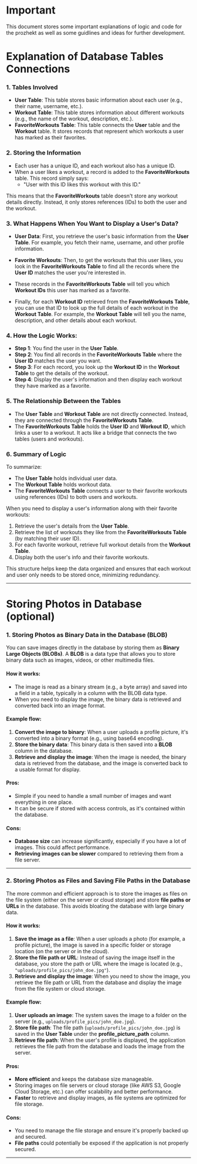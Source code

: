 # Important

This document stores some important explanations of logic and code for the prozhekt as well as some guidlines and ideas for further development.

# Explanation of Database Tables Connections

### 1. **Tables Involved**

- **User Table**: This table stores basic information about each user (e.g., their name, username, etc.).
- **Workout Table**: This table stores information about different workouts (e.g., the name of the workout, description, etc.).
- **FavoriteWorkouts Table**: This table connects the **User** table and the **Workout** table. It stores records that represent which workouts a user has marked as their favorites.

### 2. **Storing the Information**

- Each user has a unique ID, and each workout also has a unique ID.
- When a user likes a workout, a record is added to the **FavoriteWorkouts** table. This record simply says:
  - "User with this ID likes this workout with this ID."

This means that the **FavoriteWorkouts** table doesn't store any workout details directly. Instead, it only stores references (IDs) to both the user and the workout.

### 3. **What Happens When You Want to Display a User's Data?**

- **User Data**: First, you retrieve the user's basic information from the **User Table**. For example, you fetch their name, username, and other profile information.
- **Favorite Workouts**: Then, to get the workouts that this user likes, you look in the **FavoriteWorkouts Table** to find all the records where the **User ID** matches the user you're interested in.

- These records in the **FavoriteWorkouts Table** will tell you which **Workout IDs** this user has marked as a favorite.
- Finally, for each **Workout ID** retrieved from the **FavoriteWorkouts Table**, you can use that ID to look up the full details of each workout in the **Workout Table**. For example, the **Workout Table** will tell you the name, description, and other details about each workout.

### 4. **How the Logic Works:**

- **Step 1**: You find the user in the **User Table**.
- **Step 2**: You find all records in the **FavoriteWorkouts Table** where the **User ID** matches the user you want.
- **Step 3**: For each record, you look up the **Workout ID** in the **Workout Table** to get the details of the workout.
- **Step 4**: Display the user's information and then display each workout they have marked as a favorite.

### 5. **The Relationship Between the Tables**

- The **User Table** and **Workout Table** are not directly connected. Instead, they are connected through the **FavoriteWorkouts Table**.
- The **FavoriteWorkouts Table** holds the **User ID** and **Workout ID**, which links a user to a workout. It acts like a bridge that connects the two tables (users and workouts).

### 6. **Summary of Logic**

To summarize:

- The **User Table** holds individual user data.
- The **Workout Table** holds workout data.
- The **FavoriteWorkouts Table** connects a user to their favorite workouts using references (IDs) to both users and workouts.

When you need to display a user's information along with their favorite workouts:

1. Retrieve the user's details from the **User Table**.
2. Retrieve the list of workouts they like from the **FavoriteWorkouts Table** (by matching their user ID).
3. For each favorite workout, retrieve full workout details from the **Workout Table**.
4. Display both the user's info and their favorite workouts.

This structure helps keep the data organized and ensures that each workout and user only needs to be stored once, minimizing redundancy.

---

# Storing Photos in Database (optional)

### 1. **Storing Photos as Binary Data in the Database (BLOB)**

You can save images directly in the database by storing them as **Binary Large Objects (BLOBs)**. A **BLOB** is a data type that allows you to store binary data such as images, videos, or other multimedia files.

#### How it works:

- The image is read as a binary stream (e.g., a byte array) and saved into a field in a table, typically in a column with the BLOB data type.
- When you need to display the image, the binary data is retrieved and converted back into an image format.

#### Example flow:

1. **Convert the image to binary**: When a user uploads a profile picture, it's converted into a binary format (e.g., using base64 encoding).
2. **Store the binary data**: This binary data is then saved into a **BLOB** column in the database.
3. **Retrieve and display the image**: When the image is needed, the binary data is retrieved from the database, and the image is converted back to a usable format for display.

#### Pros:

- Simple if you need to handle a small number of images and want everything in one place.
- It can be secure if stored with access controls, as it's contained within the database.

#### Cons:

- **Database size** can increase significantly, especially if you have a lot of images. This could affect performance.
- **Retrieving images can be slower** compared to retrieving them from a file server.

---

### 2. **Storing Photos as Files and Saving File Paths in the Database**

The more common and efficient approach is to store the images as files on the file system (either on the server or cloud storage) and store **file paths or URLs** in the database. This avoids bloating the database with large binary data.

#### How it works:

1. **Save the image as a file**: When a user uploads a photo (for example, a profile picture), the image is saved in a specific folder or storage location (on the server or in the cloud).
2. **Store the file path or URL**: Instead of saving the image itself in the database, you store the path or URL where the image is located (e.g., `"uploads/profile_pics/john_doe.jpg"`).
3. **Retrieve and display the image**: When you need to show the image, you retrieve the file path or URL from the database and display the image from the file system or cloud storage.

#### Example flow:

1. **User uploads an image**: The system saves the image to a folder on the server (e.g., `uploads/profile_pics/john_doe.jpg`).
2. **Store file path**: The file path (`uploads/profile_pics/john_doe.jpg`) is saved in the **User Table** under the **profile_picture_path** column.
3. **Retrieve file path**: When the user's profile is displayed, the application retrieves the file path from the database and loads the image from the server.

#### Pros:

- **More efficient** and keeps the database size manageable.
- Storing images on file servers or cloud storage (like AWS S3, Google Cloud Storage, etc.) can offer scalability and better performance.
- **Faster** to retrieve and display images, as file systems are optimized for file storage.

#### Cons:

- You need to manage the file storage and ensure it's properly backed up and secured.
- **File paths** could potentially be exposed if the application is not properly secured.

---
